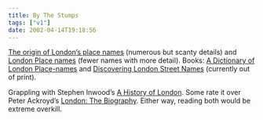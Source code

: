 ```yaml
---
title: By The Stumps
tags: ["v1"]
date: 2002-04-14T19:18:56
---
```


[The origin of London&#8217;s place names][1] (numerous but scanty details) and [London Place names][2] (fewer names with more detail). Books: [A Dictionary of London Place-names][3] and [Discovering London Street Names][4] (currently out of print).

Grappling with Stephen Inwood&#8217;s [A History of London][5]. Some rate it over Peter Ackroyd&#8217;s [London: The Biography][6]. Either way, reading both would be extreme overkill.

[1]: http://www.krysstal.com/londname.html "London Place Names on krysstal.com"
[2]: http://www.buchwald.dircon.co.uk/planam.html
[3]: http://www.amazon.co.uk/exec/obidos/ASIN/0192801066/ohsky "A Dictionary of London Place-names on amazon.co.uk"
[4]: http://www.amazon.co.uk/exec/obidos/ASIN/0747803099/ohsky "Discovering London Street Names on amazon.co.uk (currently out of print)"
[5]: http://www.amazon.co.uk/exec/obidos/ASIN/0333671546/ohsky "A History of London on amazon.co.uk"
[6]: http://www.amazon.co.uk/exec/obidos/ASIN/0099422581/ohsky "London: The Biography on amazon.co.uk"

